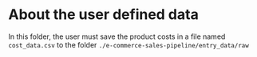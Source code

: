 # About the user defined data
In this folder, the user must save the product costs in a file named `cost_data.csv` to the folder `./e-commerce-sales-pipeline/entry_data/raw`
